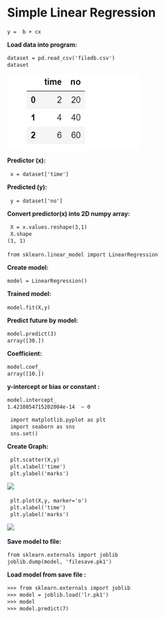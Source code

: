 # Simple Linear Regression
```
y =  b + cx
```

**Load data into program:**

 ```
 dataset = pd.read_csv('filedb.csv')
 dataset
```
![](https://github.com/Aman9026/100DaysOfMachineLearning/blob/master/Data/Images/Simpledataset.png)

**Predictor (x):**

``` x = dataset['time']```

**Predicted (y):**

``` y = dataset['no']```

**Convert predictor(x) into 2D numpy array:**
```
 X = x.values.reshape(3,1)
 X.shape
(3, 1)

from sklearn.linear_model import LinearRegression
```
**Create model:**
```
model = LinearRegression()
```
**Trained model:**

```model.fit(X,y)```

**Predict future by model:**
```
model.predict(3)
array([30.])
```
**Coefficient:**
```
model.coef_
array([10.])
```
**y-intercept or bias or constant :**
```
model.intercept_
1.4210854715202004e-14  ~ 0
```
```
 import matplotlib.pyplot as plt
 import seaborn as sns
 sns.set()
```
**Create Graph:**
```
 plt.scatter(X,y)
 plt.xlabel('time')
 plt.ylabel('marks')
```
![](https://github.com/Aman9026/100DaysOfMachineLearning/blob/master/Data/Images/samplegraph.png)

```
 plt.plot(X,y, marker='o')
 plt.xlabel('time')
 plt.ylabel('marks')
```
![](https://github.com/Aman9026/100DaysOfMachineLearning/blob/master/Data/Images/samplegraph2.png)



**Save model to file:**
```
from sklearn.externals import joblib
joblib.dump(model, 'filesave.pk1')
```

**Load model from save file :**
```
>>> from sklearn.externals import joblib
>>> model = joblib.load('lr.pk1')
>>> model
>>> model.predict(7)
```
